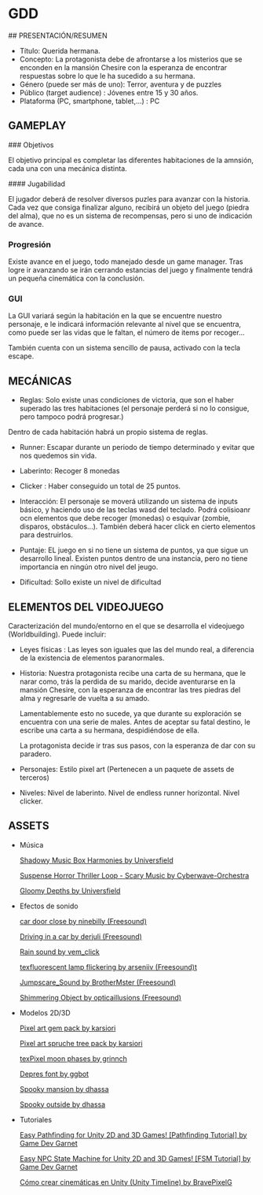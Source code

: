 # GDD


## PRESENTACIÓN/RESUMEN

- Título: Querida hermana.
- Concepto: La protagonista debe de afrontarse a los misterios que se enconden en la mansión Chesire con la esperanza de encontrar respuestas sobre lo que le ha sucedido a su hermana.
- Género (puede ser más de uno): Terror, aventura y de puzzles
- Público (target audience) : Jóvenes entre 15 y 30 años.
- Plataforma (PC, smartphone, tablet,...) : PC

## GAMEPLAY

### Objetivos

El objetivo principal es completar las diferentes habitaciones de la amnsión, cada una con una mecánica distinta.

#### Jugabilidad

El jugador deberá de resolver diversos puzles para avanzar con la historia. Cada vez que consiga finalizar alguno, recibirá un objeto del juego (piedra del alma), que no es un sistema de recompensas, pero si uno de indicación de avance.

### Progresión

Existe avance en el juego, todo manejado desde un game manager. Tras logre ir avanzando se irán cerrando estancias del juego y finalmente tendrá un pequeña cinemática con la conclusión.

### GUI

La GUI variará según la habitación en la que se encuentre nuestro personaje, e le indicará información relevante al nivel que se encuentra, como puede ser las vidas que le faltan, el número de items por recoger...

También cuenta con un sistema sencillo de pausa, activado con la tecla escape.

## MECÁNICAS

- Reglas: Solo existe unas condiciones de victoria, que son el haber superado las tres habitaciones (el personaje perderá si no lo consigue, pero tampoco podrá progresar.)

Dentro de cada habitación habrá un propio sistema de reglas.
- Runner: Escapar durante un periodo de tiempo determinado y evitar que nos quedemos sin vida.
- Laberinto: Recoger 8 monedas
- Clicker : Haber conseguido un total de 25 puntos.

- Interacción: El personaje se moverá utilizando un sistema de inputs básico, y haciendo uso de las teclas wasd del teclado. Podrá colisioanr ocn elementos que debe recoger (monedas) o esquivar (zombie, disparos, obstáculos...). También deberá hacer click en cierto elementos para destruirlos.
  
- Puntaje: EL juego en si no tiene un sistema de puntos, ya que sigue un desarrollo lineal. Existen puntos dentro de una instancia, pero no tiene importancia en ningún otro nivel del jeugo.
  
- Dificultad: Sollo existe un nivel de dificultad

## ELEMENTOS DEL VIDEOJUEGO

Caracterización del mundo/entorno en el que se desarrolla el videojuego (Worldbuilding). Puede incluir:

- Leyes físicas : Las leyes son iguales que las del mundo real, a diferencia de la existencia de elementos paranormales.
- Historia: Nuestra protagonista recibe una carta de su hermana, que le narar como, trás la perdida de su marido, decide aventurarse en la mansión Chesire, con la esperanza de encontrar las tres piedras del alma y regresarle de vuelta a su amado.
  
    Lamentablemente esto no sucede, ya que durante su exploración se encuentra con una serie de males. Antes de aceptar su fatal destino, le escribe una carta a su hermana, despidiéndose de ella.

    La protagonista decide ir tras sus pasos, con la esperanza de dar con su paradero.

- Personajes: Estilo pixel art (Pertenecen a un paquete de assets de terceros)
- Niveles:
    Nivel de laberinto.
    Nivel de endless runner horizontal.
    Nivel clicker.


## ASSETS

- Música
  
  [Shadowy Music Box Harmonies by Universfield](https://freesound.org/people/Universfield/sounds/750946/)

   [Suspense Horror Thriller Loop - Scary Music by Cyberwave-Orchestra](https://pixabay.com/music/main-title-suspense-horror-thriller-loop-scary-music-287761/)

   [Gloomy Depths by Universfield](https://pixabay.com/music/ambient-gloomy-depths-246916/)
  
- Efectos de sonido
  
  [car door close by ninebilly (Freesound)](https://pixabay.com/sound-effects/car-door-close-6929/)

  [Driving in a car by derjuli (Freesound)](https://pixabay.com/sound-effects/driving-in-a-car-6227/)

  [Rain sound by vem_click](https://pixabay.com/sound-effects/rain-sound-188158/)
  
  [texfluorescent lamp flickering by arseniiv (Freesound)t](https://pixabay.com/sound-effects/fluorescent-lamp-flickering-17625/) 
  
  [Jumpscare_Sound by BrotherMster (Freesound)](https://pixabay.com/sound-effects/jumpscare-sound-39630/)  

  [Shimmering Object by opticaillusions (Freesound)](https://pixabay.com/sound-effects/shimmering-object-79354/)
  
- Modelos 2D/3D
  
  [Pixel art gem pack by karsiori](https://karsiori.itch.io/free-pixel-art-gem-pack)

  [Pixel art spruche tree pack by karsiori](https://karsiori.itch.io/spruce-tree-pack-pixel-art-animated)

  [texPixel moon phases by grinnch](https://grinnch.itch.io/pixel-moon-phases)

  [Depres font by ggbot](https://ggbot.itch.io/depres-font)

  [Spooky mansion by dhassa](https://dhassa.itch.io/spooky-mansion)

  [Spooky outside by dhassa](https://dhassa.itch.io/spooky-outside)

  
- Tutoriales

    [Easy Pathfinding for Unity 2D and 3D Games! [Pathfinding Tutorial] by Game Dev Garnet](https://youtu.be/UHnOW-OimLQ?si=5nSnuDAp9GIScLd-)

    [Easy NPC State Machine for Unity 2D and 3D Games! [FSM Tutorial] by Game Dev Garnet](https://youtu.be/utLv2wKeCxs?si=NOIAfPfnHGLfoZ57)

    [Cómo crear cinemáticas en Unity (Unity Timeline) by BravePixelG](https://youtu.be/HzeZHScuQg8?si=0FaL7wV-xJniRXT2)